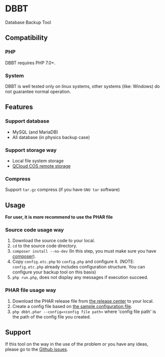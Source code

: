 # DBBT
Database Backup Tool

## Compatibility
### PHP
DBBT requires PHP 7.0+.
### System
DBBT is well tested only on linux systems, other systems
(like: Windows) do not guarantee normal operation.

## Features
### Support database
* MySQL (and MariaDB)
* All database (in physics backup case)
### Support storage way
* Local file system storage
* [QCloud COS remote storage](https://intl.cloud.tencent.com/product/cos)
### Compress
Support `tar.gz` compress (if you have `GNU tar` software)

## Usage
**For user, it is more recommend to use the PHAR file**
### Source code usage way
1. Download the source code to your local.
2. `cd` to the source code directory.
3. `composer install --no-dev` (In this step, you must make sure you have [composer](https://getcomposer.org/)).
4. Copy `config.etc.php` to `config.php` and configure it. (NOTE: `config.etc.php` already includes configuration
structure. You can configure your backup tool on this basis)
5. `php run.php`, does not display any messages if execution succeed.
### PHAR file usage way
1. Download the PHAR release file from [the release center](https://github.com/RazeSoldier/DBBT/releases) to your local.
2. Create a config file based on
[the sample configuration file](https://github.com/RazeSoldier/DBBT/blob/master/config.etc.php).
3. `php dbbt.phar --config=<config file path>` where 'config file path' is the path of the config file you created.

## Support
If this tool on the way in the use of the problem or you have any ideas, please go to
the [Github issues](https://github.com/RazeSoldier/DBBT/issues).
